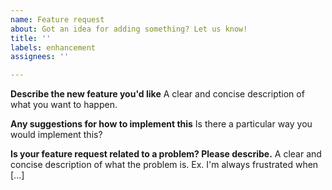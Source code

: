 ```yaml
---
name: Feature request
about: Got an idea for adding something? Let us know!
title: ''
labels: enhancement
assignees: ''

---
```


**Describe the new feature you'd like**
A clear and concise description of what you want to happen.

**Any suggestions for how to implement this**
Is there a particular way you would implement this?

**Is your feature request related to a problem? Please describe.**
A clear and concise description of what the problem is. Ex. I'm always frustrated when [...]
